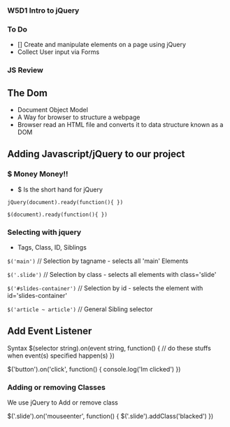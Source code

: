 ### W5D1 Intro to jQuery

### To Do
- [] Create and manipulate elements on a page using jQuery
- Collect User input via Forms

### JS Review

## The Dom
- Document Object  Model
- A Way for browser to structure  a  webpage
- Browser read an HTML file and converts it to data structure known as a DOM

## Adding Javascript/jQuery to our project

### $ Money Money!!
- $ Is the short hand for jQuery

`jQuery(document).ready(function(){ })`

`$(document).ready(function(){ })`

### Selecting with jquery
- Tags, Class, ID, Siblings

``$('main')`` // Selection by tagname - selects all 'main' Elements

``$('.slide')`` // Selection by class - selects all elements with class='slide'

``$('#slides-container')`` // Selection by id - selects the element with id='slides-container'

``$('article ~ article')`` // General Sibling selector

## Add Event Listener
Syntax
$(selector string).on(event string, function() {
  // do these stuffs when event(s) specified happen(s)
})

$('button').on('click', function() {
  console.log('Im clicked')
})

### Adding or removing Classes
We use jQuery to Add or remove class

$('.slide').on('mouseenter', function() {
  $('.slide').addClass('blacked')
})
